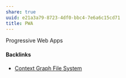 ```yaml
---
share: true
uuid: e21a3a79-8723-4df0-bbc4-7e6a6c15cd71
title: PWA
---
```

Progressive Web Apps

#### Backlinks

* [Context Graph File System](/54d596b2-12c5-485f-a2c9-e816e112e349)